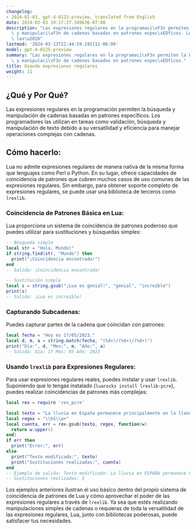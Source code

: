 ```yaml
---
changelog:
- 2024-02-03, gpt-4-0125-preview, translated from English
date: 2024-02-03 19:17:27.349636-07:00
description: "Las expresiones regulares en la programaci\xF3n permiten la b\xFAsqueda\
  \ y manipulaci\xF3n de cadenas basadas en patrones espec\xEDficos. Los programadores\
  \ las\u2026"
lastmod: '2024-03-13T22:44:59.192112-06:00'
model: gpt-4-0125-preview
summary: "Las expresiones regulares en la programaci\xF3n permiten la b\xFAsqueda\
  \ y manipulaci\xF3n de cadenas basadas en patrones espec\xEDficos."
title: Usando expresiones regulares
weight: 11
---
```


## ¿Qué y Por Qué?

Las expresiones regulares en la programación permiten la búsqueda y manipulación de cadenas basadas en patrones específicos. Los programadores las utilizan en tareas como validación, búsqueda y manipulación de texto debido a su versatilidad y eficiencia para manejar operaciones complejas con cadenas.

## Cómo hacerlo:

Lua no admite expresiones regulares de manera nativa de la misma forma que lenguajes como Perl o Python. En su lugar, ofrece capacidades de coincidencia de patrones que cubren muchos casos de uso comunes de las expresiones regulares. Sin embargo, para obtener soporte completo de expresiones regulares, se puede usar una biblioteca de terceros como `lrexlib`.

### Coincidencia de Patrones Básica en Lua:

Lua proporciona un sistema de coincidencia de patrones poderoso que puedes utilizar para sustituciones y búsquedas simples:

```lua
-- Búsqueda simple
local str = "Hola, Mundo!"
if string.find(str, "Mundo") then
  print("¡Coincidencia encontrada!")
end
-- Salida: ¡Coincidencia encontrada!

-- Sustitución simple
local s = string.gsub("¡Lua es genial!", "genial", "increíble")
print(s)
-- Salida: ¡Lua es increíble!
```

### Capturando Subcadenas:

Puedes capturar partes de la cadena que coincidan con patrones:

```lua
local fecha = "Hoy es 17/05/2023."
local d, m, a = string.match(fecha, "(%d+)/(%d+)/(%d+)")
print("Día:", d, "Mes:", m, "Año:", a)
-- Salida: Día: 17 Mes: 05 Año: 2023
```

### Usando `lrexlib` para Expresiones Regulares:

Para usar expresiones regulares reales, puedes instalar y usar `lrexlib`. Suponiendo que lo tengas instalado (`luarocks install lrexlib-pcre`), puedes realizar coincidencias de patrones más complejas:

```lua
local rex = require 'rex_pcre'

local texto = "La lluvia en España permanece principalmente en la llanura."
local regex = "\\bS\\w+"
local cuenta, err = rex.gsub(texto, regex, function(w)
  return w:upper()
end)
if err then
  print("Error:", err)
else
  print("Texto modificado:", texto)
  print("Sustituciones realizadas:", cuenta)
end
-- Ejemplo de salida: Texto modificado: La lluvia en ESPAÑA permanece PRINCIPALMENTE en la llanura.
-- Sustituciones realizadas: 3
```

Los ejemplos anteriores ilustran el uso básico dentro del propio sistema de coincidencia de patrones de Lua y cómo aprovechar el poder de las expresiones regulares a través de `lrexlib`. Ya sea que estés realizando manipulaciones simples de cadenas o requieras de toda la versatilidad de las expresiones regulares, Lua, junto con bibliotecas poderosas, puede satisfacer tus necesidades.
